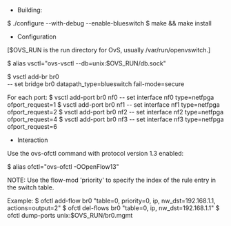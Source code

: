 - Building:

$ ./configure --with-debug --enable-blueswitch
$ make && make install

- Configuration

[$OVS_RUN is the run directory for OvS, usually /var/run/openvswitch.]

$ alias vsctl="ovs-vsctl --db=unix:$OVS_RUN/db.sock"

$ vsctl add-br br0 \
     -- set bridge br0 datapath_type=blueswitch fail-mode=secure

For each port:
$ vsctl add-port br0 nf0 -- set interface nf0 type=netfpga ofport_request=1
$ vsctl add-port br0 nf1 -- set interface nf1 type=netfpga ofport_request=2
$ vsctl add-port br0 nf2 -- set interface nf2 type=netfpga ofport_request=4
$ vsctl add-port br0 nf3 -- set interface nf3 type=netfpga ofport_request=6

- Interaction

Use the ovs-ofctl command with protocol version 1.3 enabled:

$ alias ofctl="ovs-ofctl -OOpenFlow13"

NOTE: Use the flow-mod 'priority' to specify the index of the rule entry in the switch table.

Example:
$ ofctl add-flow  br0 "table=0, priority=0, ip, nw_dst=192.168.1.1, actions=output=2"
$ ofctl del-flows br0 "table=0, ip, nw_dst=192.168.1.1"
$ ofctl dump-ports unix:$OVS_RUN/br0.mgmt

